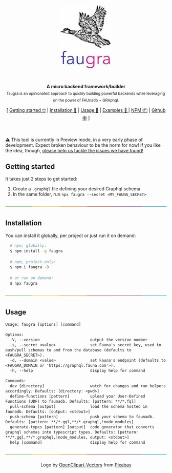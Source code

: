<p align="center"><img src="./.design/logo.jpg" alt="faugra's logo" /><p>
<br>

<p align="center">
<strong>A micro backend framework/builder</strong><br />
<sub>faugra is an opinionated approach to quickly building powerful backends while leveraging on the power of FAUnadb + GRAphql.</sub>
</p>

<p align="center">
  [ <a href="#getting-started">Getting started 🤓</a> | <a href="#getting-started">Installation 💾</a> | <a href="#usage">Usage 🦆</a> | <a href="https://github.com/zvictor/faugra/tree/master/examples">Examples 🌈 </a> | <a href="https://www.npmjs.com/package/faugra">NPM 📦</a> | <a href="https://github.com/zvictor/faugra">Github 🕸</a> ]
</p>
<br />

⚠️ This tool is currently in Preview mode, in a very early phase of development. Expect broken behaviour to be the norm for now! If you like the idea, though, [please help us tackle the issues we have found!](https://github.com/zvictor/faugra/issues)

## Getting started

It takes just 2 steps to get started:

1. Create a `.graphql` file defining your desired Graphql schema
2. In the same folder, run `npx faugra --secret <MY_FAUNA_SECRET>`

![divider](.design/divider.png)

## Installation

You can install it globally, per project or just run it on demand:

```bash
  # npm, globally:
  $ npm install -g faugra

  # npm, project-only:
  $ npm i faugra -D

  # or run on demand:
  $ npx faugra
```

![divider](.design/divider.png)

## Usage

```
Usage: faugra [options] [command]

Options:
  -V, --version                      output the version number
  -s, --secret <value>               set Fauna's secret key, used to push/pull schemas to and from the database (defaults to <FAUGRA_SECRET>).
  -d, --domain <value>               set Fauna's endpoint (defaults to <FAUGRA_DOMAIN or 'https://graphql.fauna.com'>).
  -h, --help                         display help for command

Commands:
  dev [directory]                    watch for changes and run helpers accordingly. Defaults: [directory: <pwd>]
  define-functions [pattern]         upload your User-Defined Functions (UDF) to faunadb. Defaults: [pattern: **/*.fql]
  pull-schema [output]               load the schema hosted in faunadb. Defaults: [output: <stdout>]
  push-schema [pattern]              push your schema to faunadb. Defaults: [pattern: **/*.gql,**/*.graphql,!node_modules]
  generate-types [pattern] [output]  code generator that converts graphql schemas into typescript types. Defaults: [pattern: **/*.gql,**/*.graphql,!node_modules, output: <stdout>]
  help [command]                     display help for command
```

![divider](.design/divider.png)

<p align="center">
Logo by <a href="https://pixabay.com/users/OpenClipart-Vectors-30363/?utm_source=link-attribution&amp;utm_medium=referral&amp;utm_campaign=image&amp;utm_content=1299735">OpenClipart-Vectors</a> from <a href="https://pixabay.com/?utm_source=link-attribution&amp;utm_medium=referral&amp;utm_campaign=image&amp;utm_content=1299735">Pixabay</a>
</p>
